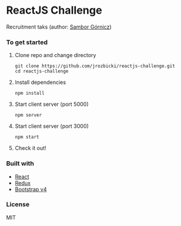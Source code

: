 # ReactJS Challenge

Recruitment taks (author: [Sambor Górnicz](https://www.linkedin.com/in/samborgornicz/))

### To get started

1. Clone repo and change directory

   ```
   git clone https://github.com/jrozbicki/reactjs-challenge.git
   cd reactjs-challenge
   ```

2. Install dependencies

   ```
   npm install
   ```

3. Start client server (port 5000)

   ```
   npm server
   ```

4. Start client server (port 3000)

   ```
   npm start
   ```

7. Check it out!

### Built with

- [React](https://reactjs.org/docs/getting-started.html)
- [Redux](https://redux.js.org/)
- [Bootstrap v4](https://getbootstrap.com/docs/4.1/getting-started/introduction/)

### License

MIT
